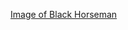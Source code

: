 [Image of Black Horseman](https://cdn.quotesgram.com/img/3/77/2101766276-quotes_20bible_20four_20horsemen_20block_20print_201600x1000_20wallpaper_www_knowledgehi_com_99.jpg)
